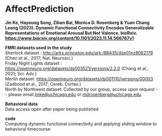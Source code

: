 # AffectPrediction

**Jin Ke, Hayoung Song, Zihan Bai, Monica D. Rosenberg & Yuan Chang Leong (2023). Dynamic Functional Connectivity Encodes Generalizable Representations of Emotional Arousal But Not Valence. bioRxiv. https://www.biorxiv.org/content/10.1101/2023.11.14.566767v1**

**FMRI datasets used in the study**  
Sherlock dataset : http://arks.princeton.edu/ark:/88435/dsp01nz8062179 (Chen et al., 2017; Nat. Neurosci.)  
Friday Night Lights dataset : https://openneuro.org/datasets/ds003521/versions/2.2.0 (Chang et al., 2021; Sci. Adv.)  
Merlin dataset: https://openneuro.org/datasets/ds001110/versions/00003 (Zadbood et al., 2017; Cereb. Cortex.)  
North by Northwest dataset: Collected by our group, access upon request -- please email jinke@uchicago.edu or mdrosenberg@uchicago.edu  

**Behavioral data**  
Data access open after paper being published

**code**  
Computing dynamic functional connectivity and applying sliding window to behavioral timecourse: 
